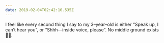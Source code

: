 ```yaml
---
date: 2019-02-04T02:42:10.535Z
---
```

I feel like every second thing I say to my 3–year–old is either “Speak up, I can’t hear you”, or “Shhh—inside voice, please”. No middle ground exists 🤷‍♂️.
